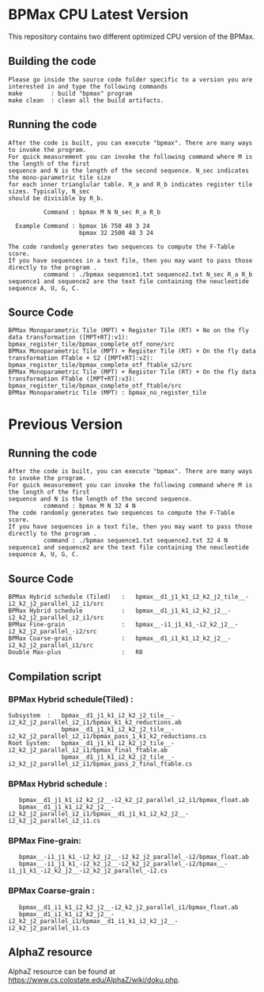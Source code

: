 # BPMax CPU Latest Version

This repository contains two different optimized CPU version of the BPMax.

## Building the code
    Please go inside the source code folder specific to a version you are interested in and type the following commands
    make        : build "bpmax" program
    make clean  : clean all the build artifacts.


## Running the code
    After the code is built, you can execute "bpmax". There are many ways to invoke the program. 
    For quick measurement you can invoke the following command where M is the length of the first 
    sequence and N is the length of the second sequence. N_sec indicates the mono-parametric tile size
    for each inner trianglular table. R_a and R_b indicates register tile sizes. Typically, N_sec 
    should be divisible by R_b.
    
              Command : bpmax M N N_sec R_a R_b
              
      Example Command : bpmax 16 750 48 3 24
                        bpmax 32 2500 48 3 24
      
    The code randomly generates two sequences to compute the F-Table score.
    If you have sequences in a text file, then you may want to pass those directly to the program .
              command : ./bpmax sequence1.txt sequence2.txt N_sec R_a R_b
    sequence1 and sequence2 are the text file containing the neucleotide sequence A, U, G, C.


## Source Code
    BPMax Monoparametric Tile (MPT) + Register Tile (RT) + No on the fly data transformation ([MPT+RT]:v1): bpmax_register_tile/bpmax_complete_otf_none/src
    BPMax Monoparametric Tile (MPT) + Register Tile (RT) + On the fly data transformation FTable + S2 ([MPT+RT]:v2): bpmax_register_tile/bpmax_complete_otf_ftable_s2/src
    BPMax Monoparametric Tile (MPT) + Register Tile (RT) + On the fly data transformation FTable ([MPT+RT]:v3): bpmax_register_tile/bpmax_complete_otf_ftable/src
    BPMax Monoparametric Tile (MPT) : bpmax_no_register_tile
                                        
                                        
    

# Previous Version

## Running the code
    After the code is built, you can execute "bpmax". There are many ways to invoke the program. 
    For quick measurement you can invoke the following command where M is the length of the first 
    sequence and N is the length of the second sequence. 
              command : bpmax M N 32 4 N
    The code randomly generates two sequences to compute the F-Table score.
    If you have sequences in a text file, then you may want to pass those directly to the program .
              command : ./bpmax sequence1.txt sequence2.txt 32 4 N
    sequence1 and sequence2 are the text file containing the neucleotide sequence A, U, G, C.


## Source Code
    BPMax Hybrid schedule (Tiled)   :   bpmax__d1_j1_k1_i2_k2_j2_tile__-i2_k2_j2_parallel_i2_i1/src 
    BPMax Hybrid schedule           :   bpmax__d1_j1_k1_i2_k2_j2__-i2_k2_j2_parallel_i2_i1/src 
    BPMax Fine-grain                :   bpmax__-i1_j1_k1_-i2_k2_j2__-i2_k2_j2_parallel_-i2/src
    BPMax Coarse-grain              :   bpmax__d1_i1_k1_i2_k2_j2__-i2_k2_j2_parallel_i1/src 
    Double Max-plus                 :   R0

## Compilation script
### BPMax Hybrid schedule(Tiled) :
    Subsystem  :   bpmax__d1_j1_k1_i2_k2_j2_tile__-i2_k2_j2_parallel_i2_i1/bpmax_k1_k2_reductions.ab
                   bpmax__d1_j1_k1_i2_k2_j2_tile__-i2_k2_j2_parallel_i2_i1/bpmax_pass_1_k1_k2_reductions.cs
    Root System:   bpmax__d1_j1_k1_i2_k2_j2_tile__-i2_k2_j2_parallel_i2_i1/bpmax_final_ftable.ab
                   bpmax__d1_j1_k1_i2_k2_j2_tile__-i2_k2_j2_parallel_i2_i1/bpmax_pass_2_final_ftable.cs
   
### BPMax Hybrid schedule : 
       bpmax__d1_j1_k1_i2_k2_j2__-i2_k2_j2_parallel_i2_i1/bpmax_float.ab
       bpmax__d1_j1_k1_i2_k2_j2__-i2_k2_j2_parallel_i2_i1/bpmax__d1_j1_k1_i2_k2_j2__-i2_k2_j2_parallel_i2_i1.cs
    
###  BPMax Fine-grain:
       bpmax__-i1_j1_k1_-i2_k2_j2__-i2_k2_j2_parallel_-i2/bpmax_float.ab
       bpmax__-i1_j1_k1_-i2_k2_j2__-i2_k2_j2_parallel_-i2/bpmax__-i1_j1_k1_-i2_k2_j2__-i2_k2_j2_parallel_-i2.cs
   
###  BPMax Coarse-grain :
       bpmax__d1_i1_k1_i2_k2_j2__-i2_k2_j2_parallel_i1/bpmax_float.ab
       bpmax__d1_i1_k1_i2_k2_j2__-i2_k2_j2_parallel_i1/bpmax__d1_i1_k1_i2_k2_j2__-i2_k2_j2_parallel_i1.cs
       

## AlphaZ resource
 AlphaZ resource can be found at https://www.cs.colostate.edu/AlphaZ/wiki/doku.php.

